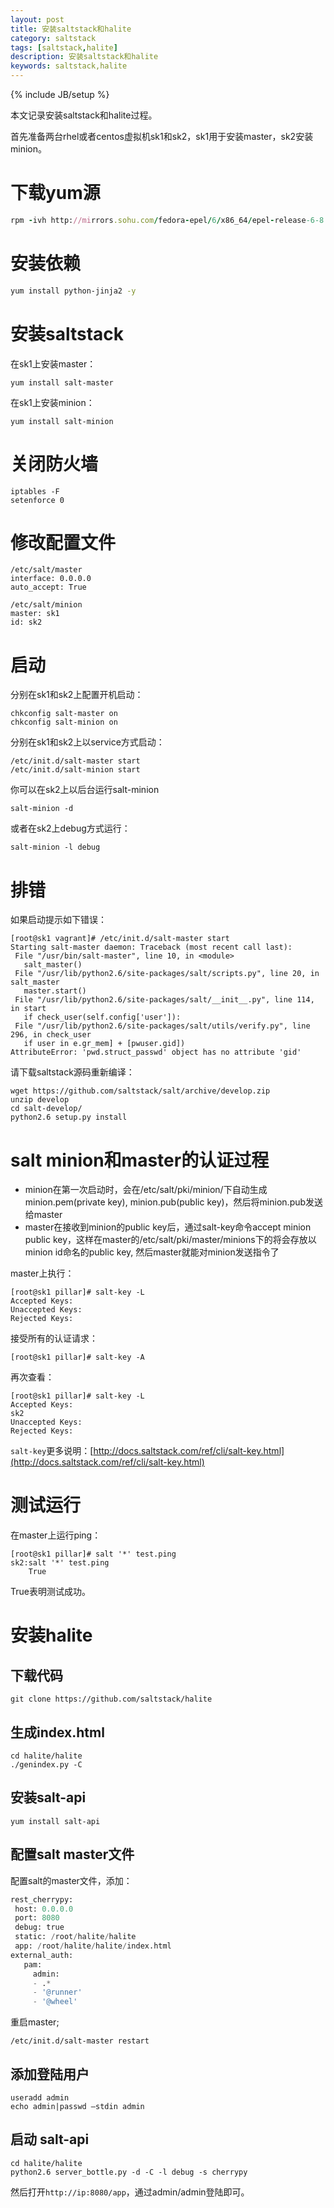 ```yaml
---
layout: post
title: 安装saltstack和halite
category: saltstack
tags: [saltstack,halite]
description: 安装saltstack和halite
keywords: saltstack,halite
---
```

{% include JB/setup %}

本文记录安装saltstack和halite过程。

首先准备两台rhel或者centos虚拟机sk1和sk2，sk1用于安装master，sk2安装minion。

# 下载yum源

```ruby
rpm -ivh http://mirrors.sohu.com/fedora-epel/6/x86_64/epel-release-6-8.noarch.rpm
```

# 安装依赖

```bash
yum install python-jinja2 -y
```

# 安装saltstack

在sk1上安装master：

```
yum install salt-master
```

在sk1上安装minion：

```
yum install salt-minion
```
<!-- more -->

# 关闭防火墙

```
iptables -F
setenforce 0
```

# 修改配置文件

```
/etc/salt/master
interface: 0.0.0.0
auto_accept: True
```

```
/etc/salt/minion
master: sk1
id: sk2
```

# 启动

分别在sk1和sk2上配置开机启动：

```
chkconfig salt-master on
chkconfig salt-minion on
```

分别在sk1和sk2上以service方式启动：

```
/etc/init.d/salt-master start
/etc/init.d/salt-minion start
```

你可以在sk2上以后台运行salt-minion

```
salt-minion -d
```

或者在sk2上debug方式运行：

```
salt-minion -l debug
```

# 排错

如果启动提示如下错误：

```
[root@sk1 vagrant]# /etc/init.d/salt-master start
Starting salt-master daemon: Traceback (most recent call last):
 File "/usr/bin/salt-master", line 10, in <module>
   salt_master()
 File "/usr/lib/python2.6/site-packages/salt/scripts.py", line 20, in salt_master
   master.start()
 File "/usr/lib/python2.6/site-packages/salt/__init__.py", line 114, in start
   if check_user(self.config['user']):
 File "/usr/lib/python2.6/site-packages/salt/utils/verify.py", line 296, in check_user
   if user in e.gr_mem] + [pwuser.gid])
AttributeError: 'pwd.struct_passwd' object has no attribute 'gid'
```

请下载saltstack源码重新编译：

```
wget https://github.com/saltstack/salt/archive/develop.zip
unzip develop
cd salt-develop/
python2.6 setup.py install
```

# salt minion和master的认证过程

- minion在第一次启动时，会在/etc/salt/pki/minion/下自动生成minion.pem(private key), minion.pub(public key)，然后将minion.pub发送给master
- master在接收到minion的public key后，通过salt-key命令accept minion public key，这样在master的/etc/salt/pki/master/minions下的将会存放以minion id命名的public key, 然后master就能对minion发送指令了

master上执行：

```
[root@sk1 pillar]# salt-key -L
Accepted Keys:
Unaccepted Keys:
Rejected Keys:
```

接受所有的认证请求：

```
[root@sk1 pillar]# salt-key -A
```

再次查看：

```
[root@sk1 pillar]# salt-key -L
Accepted Keys:
sk2
Unaccepted Keys:
Rejected Keys:
```


`salt-key`更多说明：[http://docs.saltstack.com/ref/cli/salt-key.html](http://docs.saltstack.com/ref/cli/salt-key.html)

# 测试运行

在master上运行ping：

```
[root@sk1 pillar]# salt '*' test.ping
sk2:salt '*' test.ping
    True
```


True表明测试成功。


# 安装halite

## 下载代码

```
git clone https://github.com/saltstack/halite
```

## 生成index.html

```
cd halite/halite
./genindex.py -C
```

## 安装salt-api

```
yum install salt-api
```

## 配置salt master文件

配置salt的master文件，添加：

```python
rest_cherrypy:
 host: 0.0.0.0
 port: 8080
 debug: true
 static: /root/halite/halite
 app: /root/halite/halite/index.html
external_auth:
   pam:
     admin:
	 - .*
	 - '@runner'
	 - '@wheel'
```

重启master;

```
/etc/init.d/salt-master restart
```

## 添加登陆用户

```
useradd admin
echo admin|passwd –stdin admin
```

## 启动 salt-api

```
cd halite/halite
python2.6 server_bottle.py -d -C -l debug -s cherrypy
```

然后打开`http://ip:8080/app`，通过admin/admin登陆即可。

